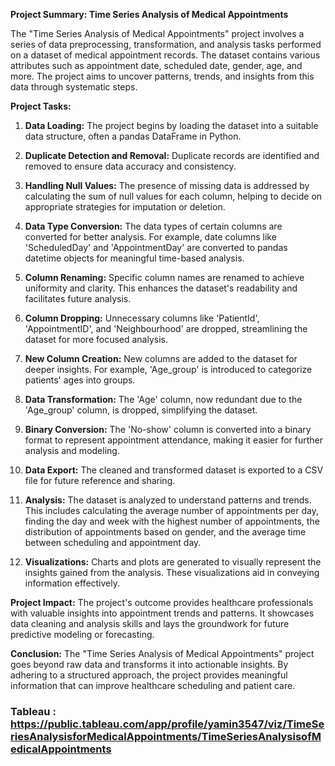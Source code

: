 **Project Summary: Time Series Analysis of Medical Appointments**

The "Time Series Analysis of Medical Appointments" project involves a series of data preprocessing, transformation, and analysis tasks performed on a dataset of medical appointment records. The dataset contains various attributes such as appointment date, scheduled date, gender, age, and more. The project aims to uncover patterns, trends, and insights from this data through systematic steps.

**Project Tasks:**

1. **Data Loading:** The project begins by loading the dataset into a suitable data structure, often a pandas DataFrame in Python.

2. **Duplicate Detection and Removal:** Duplicate records are identified and removed to ensure data accuracy and consistency.

3. **Handling Null Values:** The presence of missing data is addressed by calculating the sum of null values for each column, helping to decide on appropriate strategies for imputation or deletion.

4. **Data Type Conversion:** The data types of certain columns are converted for better analysis. For example, date columns like 'ScheduledDay' and 'AppointmentDay' are converted to pandas datetime objects for meaningful time-based analysis.

5. **Column Renaming:** Specific column names are renamed to achieve uniformity and clarity. This enhances the dataset's readability and facilitates future analysis.

6. **Column Dropping:** Unnecessary columns like 'PatientId', 'AppointmentID', and 'Neighbourhood' are dropped, streamlining the dataset for more focused analysis.

7. **New Column Creation:** New columns are added to the dataset for deeper insights. For example, 'Age_group' is introduced to categorize patients' ages into groups.

8. **Data Transformation:** The 'Age' column, now redundant due to the 'Age_group' column, is dropped, simplifying the dataset.

9. **Binary Conversion:** The 'No-show' column is converted into a binary format to represent appointment attendance, making it easier for further analysis and modeling.

10. **Data Export:** The cleaned and transformed dataset is exported to a CSV file for future reference and sharing.

11. **Analysis:** The dataset is analyzed to understand patterns and trends. This includes calculating the average number of appointments per day, finding the day and week with the highest number of appointments, the distribution of appointments based on gender, and the average time between scheduling and appointment day.

12. **Visualizations:** Charts and plots are generated to visually represent the insights gained from the analysis. These visualizations aid in conveying information effectively.


**Project Impact:**
The project's outcome provides healthcare professionals with valuable insights into appointment trends and patterns. It showcases data cleaning and analysis skills and lays the groundwork for future predictive modeling or forecasting.

**Conclusion:**
The "Time Series Analysis of Medical Appointments" project goes beyond raw data and transforms it into actionable insights. By adhering to a structured approach, the project provides meaningful information that can improve healthcare scheduling and patient care.

### Tableau : https://public.tableau.com/app/profile/yamin3547/viz/TimeSeriesAnalysisforMedicalAppointments/TimeSeriesAnalysisofMedicalAppointments
